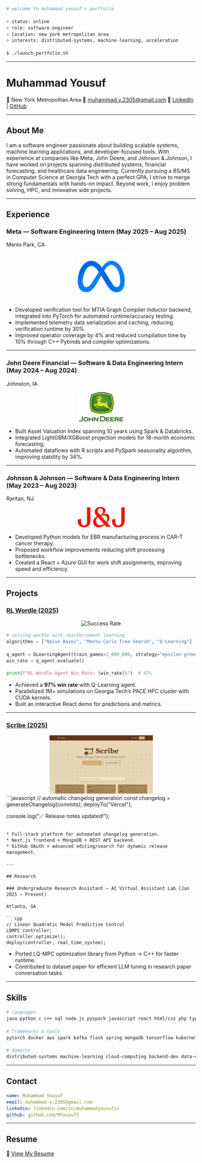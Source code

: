 
```bash
# welcome to muhammad yousuf's portfolio

> status: online
> role: software engineer
> location: new york metropolitan area
> interests: distributed-systems, machine-learning, acceleration

$ ./launch_portfolio.sh
```

---

# Muhammad Yousuf

📍 New York Metropolitan Area
📧 [muhammad.y.2305@gmail.com](mailto:muhammad.y.2305@gmail.com)
🔗 [LinkedIn](https://www.linkedin.com/in/muhammadyousufii/) | [GitHub](https://github.com/MYousuf3)

---

## About Me

I am a software engineer passionate about building scalable systems, machine learning applications, and developer-focused tools. With experience at companies like Meta, John Deere, and Johnson & Johnson, I have worked on projects spanning distributed systems, financial forecasting, and healthcare data engineering. Currently pursuing a BS/MS in Computer Science at Georgia Tech with a perfect GPA, I strive to merge strong fundamentals with hands-on impact. Beyond work, I enjoy problem solving, HPC, and innovative side projects.

---

## Experience

### Meta — Software Engineering Intern (May 2025 – Aug 2025)

Menlo Park, CA
<div style="text-align:center">
    <img src="meta.png" width="125" alt="Meta">
</div>

* Developed verification tool for MTIA Graph Compiler Inductor backend, integrated into PyTorch for automated runtime/accuracy testing.
* Implemented telemetry data serialization and caching, reducing verification runtime by 30%.
* Improved operator coverage by 4% and reduced compilation time by 10% through C++ Pybinds and compiler optimizations.

---

### John Deere Financial — Software & Data Engineering Intern (May 2024 – Aug 2024)

Johnston, IA
<div style="text-align:center">
    <img src="deere.png" width="125" alt="DEERE">
</div>

* Built Asset Valuation Index spanning 10 years using Spark & Databricks.
* Integrated LightGBM/XGBoost projection models for 18-month economic forecasting.
* Automated dataflows with R scripts and PySpark seasonality algorithm, improving stability by 34%.

---

### Johnson & Johnson — Software & Data Engineering Intern (May 2023 – Aug 2023)

Raritan, NJ
<div style="text-align:center">
    <img src="jnj.png" width="125" alt="JNJ">
</div>

* Developed Python models for EBR manufacturing process in CAR-T cancer therapy.
* Proposed workflow improvements reducing shift processing bottlenecks.
* Created a React + Azure GUI for work shift assignments, improving speed and efficiency.

---

## Projects

### [RL Wordle (2025)](https://github.com/MYousuf3/wordle-rl)
<div style="text-align:center">
    <img src="demo.gif" width="250" alt="Success Rate">
</div>

```python
# solving wordle with reinforcement learning
algorithms = ["Naïve Bayes", "Monte Carlo Tree Search", "Q-Learning"]

q_agent = QLearningAgent(train_games=1_000_000, strategy="epsilon-greedy")
win_rate = q_agent.evaluate()

print(f"RL Wordle Agent Win Rate: {win_rate}%")  # 97%
```

* Achieved a **97% win rate** with Q-Learning agent.
* Parallelized 1M+ simulations on Georgia Tech’s PACE HPC cluster with CUDA kernels.
* Built an interactive React demo for predictions and metrics.

---

### [Scribe (2025)](https://github.com/MYousuf3/scribe)
<div style="text-align:center">
    <img src="scribe.png" width="275" alt="Scribe">
</div>
```javascript
// automatic changelog generation
const changelog = generateChangelog(commits);
deployTo("Vercel");

console.log("✅ Release notes updated!");
```

* Full-stack platform for automated changelog generation.
* Next.js frontend + MongoDB + REST API backend.
* GitHub OAuth + advanced editing/search for dynamic release management.

---

## Research

### Undergraduate Research Assistant — AI Virtual Assistant Lab (Jan 2025 – Present)

Atlanta, GA

```cpp
// Linear Quadratic Model Predictive Control
LQMPC controller;
controller.optimize();
deploy(controller, real_time_system);
```

* Ported LQ-MPC optimization library from Python → C++ for faster runtime.
* Contributed to dataset paper for efficient LLM tuning in research paper conversation tasks.

---

## Skills

```bash
# languages
java python c c++ sql node.js pyspark javascript react html/css php typescript bash  

# frameworks & tools
pytorch docker aws spark kafka flask spring mongodb tensorflow kubernetes git ci/cd  

# domains
distributed-systems machine-learning cloud-computing backend-dev data-engineering
```

---

## Contact

```yaml
name: Muhammad Yousuf
email: muhammad.y.2305@gmail.com
linkedin: linkedin.com/in/muhammadyousufii
github: github.com/MYousuf3
```

---

## Resume

📄 [View My Resume](MYousufResume27.pdf)
